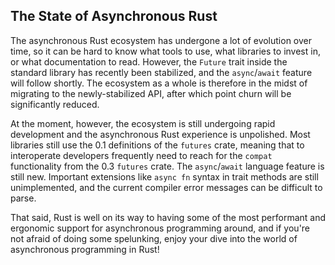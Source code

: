 ## The State of Asynchronous Rust

The asynchronous Rust ecosystem has undergone a lot of evolution over time,
so it can be hard to know what tools to use, what libraries to invest in,
or what documentation to read. However, the `Future` trait inside the standard
library has recently been stabilized, and the `async`/`await` feature will
follow shortly. The ecosystem as a whole is therefore in the midst of migrating
to the newly-stabilized API, after which point churn will be significantly
reduced.

At the moment, however, the ecosystem is still undergoing rapid development
and the asynchronous Rust experience is unpolished. Most libraries still
use the 0.1 definitions of the `futures` crate, meaning that to interoperate
developers frequently need to reach for the `compat` functionality from the
0.3 `futures` crate. The `async`/`await` language feature is still new.
Important extensions like `async fn` syntax in trait methods are still
unimplemented, and the current compiler error messages can be difficult to
parse.

That said, Rust is well on its way to having some of the most performant
and ergonomic support for asynchronous programming around, and if you're not
afraid of doing some spelunking, enjoy your dive into the world of
asynchronous programming in Rust!

